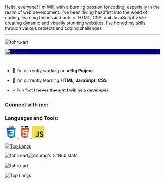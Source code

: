 <p align="left">Hello, everyone! I'm Will, with a burning passion for coding, especially in the realm of web development. I've been diving headfirst into the world of coding, learning the ins and outs of HTML, CSS, and JavaScript while creating dynamic and visually stunning websites. I've honed my skills through various projects and coding challenges</p>

<hr></hr>

<p align="left"> <img src="https://komarev.com/ghpvc/?username=tohru-art&label=Profile%20views&color=0e75b6&style=flat" alt="tohru-art" /> </p>

<p align="left" style="background-color: navy;"> <a style="background-color: navy;" href="https://github.com/ryo-ma/github-profile-trophy"><img src="https://github-profile-trophy.vercel.app/?username=tohru-art" alt="tohru-art" /></a> </p>


<p align="left"> <a href="https://twitter.com/" target="blank"><img src="https://img.shields.io/twitter/follow/?logo=twitter&style=for-the-badge" alt="" /></a> </p>

- 🔭 I’m currently working on **a Big Project**

- 🌱 I’m currently learning **HTML, JavaSript, CSS**

- ⚡ Fun fact **I never thought I will be a developer**

<h3 align="left">Connect with me:</h3>
<p align="left">
</p>

<h3 align="left">Languages and Tools:</h3>
<p align="left"> <a href="https://www.w3schools.com/css/" target="_blank" rel="noreferrer"> <img src="https://raw.githubusercontent.com/devicons/devicon/master/icons/css3/css3-original-wordmark.svg" alt="css3" width="40" height="40"/> </a> <a href="https://www.w3.org/html/" target="_blank" rel="noreferrer"> <img src="https://raw.githubusercontent.com/devicons/devicon/master/icons/html5/html5-original-wordmark.svg" alt="html5" width="40" height="40"/> </a> <a href="https://developer.mozilla.org/en-US/docs/Web/JavaScript" target="_blank" rel="noreferrer"> <img src="https://raw.githubusercontent.com/devicons/devicon/master/icons/javascript/javascript-original.svg" alt="javascript" width="40" height="40"/> </a> </p>

[![Top Langs](https://github-readme-stats.vercel.app/api/top-langs/?username=tohru-art&layout=pie)](https://github.com/anuraghazra/github-readme-stats)
<p><img align="left" src="https://github-readme-stats.vercel.app/api/top-langs?username=tohru-art&show_icons=true&locale=en&layout=compact" alt="tohru-art" /></p>

![Anurag's GitHub stats](https://github-readme-stats.vercel.app/api?username=tohru-art&show_icons=true&theme=radical)

<p><img align="center" src="https://github-readme-streak-stats.herokuapp.com/?user=tohru-art&" alt="tohru-art" /></p>

![Top Langs](https://github-readme-stats.vercel.app/api/top-langs/?username=tohru-art&hide_progress=true)
